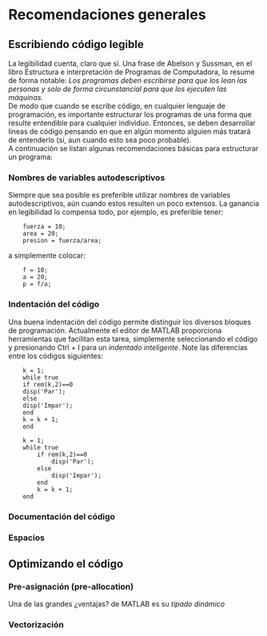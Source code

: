 Recomendaciones generales
=========================

Escribiendo código legible
--------------------------

La legibilidad cuenta, claro que sí. Una frase de Abelson y Sussman, en
el libro Estructura e interpretación de Programas de Computadora, lo
resume de forma notable: *Los programas deben escribirse para que los
lean las personas y solo de forma circunstancial para que los ejecuten
las máquinas.*\
De modo que cuando se escribe código, en cualquier lenguaje de
programación, es importante estructurar los programas de una forma que
resulte entendible para cualquier individuo. Entonces, se deben
desarrollar lineas de código pensando en que en algún momento alguien
más tratará de entenderlo (sí, aun cuando esto sea poco probable).\
A continuación se listan algunas recomendaciones básicas para
estructurar un programa:

### Nombres de variables autodescriptivos

Siempre que sea posible es preferible utilizar nombres de variables
autodescriptivos, aún cuando estos resulten un poco extensos. La
ganancia en legibilidad lo compensa todo, por ejemplo, es preferible
tener:

        fuerza = 10;
        area = 20;
        presion = fuerza/area;

a simplemente colocar:

        f = 10;
        a = 20;
        p = f/a;

### Indentación del código

Una buena indentación del código permite distinguir los diversos bloques
de programación. Actualmente el editor de MATLAB proporciona
herramientas que facilitan esta tarea, simplemente seleccionando el
código y presionando Ctrl + I para un *indentado inteligente*. Note las
diferencias entre los códigos siguientes:

        k = 1;
        while true
        if rem(k,2)==0
        disp('Par');
        else
        disp('Impar');
        end
        k = k + 1;
        end

        k = 1;
        while true
            if rem(k,2)==0
                disp('Par');
            else
                disp('Impar');
            end
            k = k + 1;
        end

### Documentación del código

### Espacios

Optimizando el código
---------------------

### Pre-asignación (pre-allocation)

Una de las grandes ¿ventajas? de MATLAB es su *tipado dinámico*

### Vectorización
